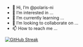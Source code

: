 - 👋 Hi, I’m @polaris-ni
- 👀 I’m interested in ...
- 🌱 I’m currently learning ...
- 💞️ I’m looking to collaborate on ...
- 📫 How to reach me ...

[![GitHub Streak](https://github-readme-streak-stats.herokuapp.com?user=polaris-ni&theme=github-light&hide_border=true&locale=zh)](https://git.io/streak-stats)
